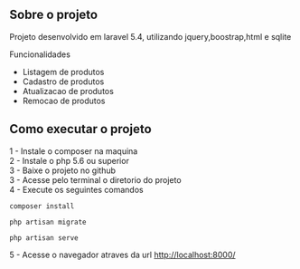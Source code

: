 
## Sobre o projeto

Projeto desenvolvido em laravel 5.4, utilizando jquery,boostrap,html e sqlite

Funcionalidades
- Listagem de produtos
- Cadastro de produtos
- Atualizacao de produtos
- Remocao de produtos

## Como executar o projeto

1 - Instale o composer na maquina <br/>
2 - Instale o php 5.6 ou superior <br/>
3 - Baixe o projeto no github <br/>
3 - Acesse pelo terminal o diretorio do projeto <br/>
4 - Execute os seguintes comandos <br/>

```
composer install
```
```
php artisan migrate
```
```
php artisan serve
```

5 - Acesse o navegador atraves da url [http://localhost:8000/](http://localhost:8000/)